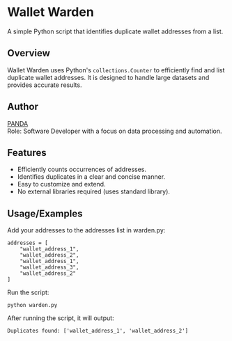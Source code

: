 # Wallet Warden

A simple Python script that identifies duplicate wallet addresses from a list.

## Overview

Wallet Warden uses Python's `collections.Counter` to efficiently find and list duplicate wallet addresses. It is designed to handle large datasets and provides accurate results.

## Author

[PANDA](https://github.com/d3v-panda)  
Role: Software Developer with a focus on data processing and automation.

## Features

- Efficiently counts occurrences of addresses.
- Identifies duplicates in a clear and concise manner.
- Easy to customize and extend.
- No external libraries required (uses standard library).

## Usage/Examples

Add your addresses to the addresses list in warden.py:

```
addresses = [
    "wallet_address_1",
    "wallet_address_2",
    "wallet_address_1",
    "wallet_address_3",
    "wallet_address_2"
]
```

Run the script:

```
python warden.py
```

After running the script, it will output:
```
Duplicates found: ['wallet_address_1', 'wallet_address_2']

```